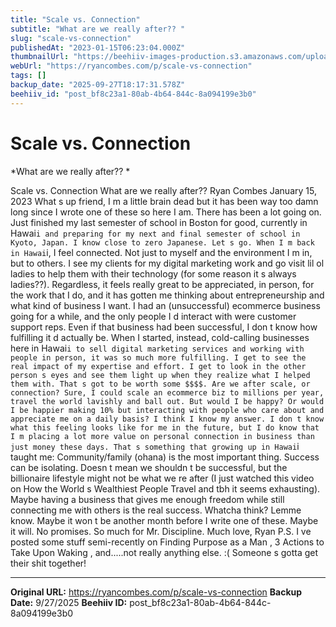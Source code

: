```yaml
---
title: "Scale vs. Connection"
subtitle: "What are we really after?? "
slug: "scale-vs-connection"
publishedAt: "2023-01-15T06:23:04.000Z"
thumbnailUrl: "https://beehiiv-images-production.s3.amazonaws.com/uploads/asset/file/c92a2972-c731-402c-bf8c-dcbfbbf04645/markus-winkler-kXjBMw_wHx8-unsplash.jpg?t=1678703614"
webUrl: "https://ryancombes.com/p/scale-vs-connection"
tags: []
backup_date: "2025-09-27T18:17:31.578Z"
beehiiv_id: "post_bf8c23a1-80ab-4b64-844c-8a094199e3b0"
---
```


# Scale vs. Connection

*What are we really after?? *



Scale vs. Connection What are we really after?? Ryan Combes January 15, 2023 What s up friend, I m a little brain dead but it has been way too damn long since I wrote one of these so here I am. There has been a lot going on. Just finished my last semester of school in Boston for good, currently in Hawai`i and preparing for my next and final semester of school in Kyoto, Japan. I know close to zero Japanese. Let s go. When I m back in Hawai`i, I feel connected. Not just to myself and the environment I m in, but to others. I see my clients for my digital marketing work and go visit lil ol ladies to help them with their technology (for some reason it s always ladies??). Regardless, it feels really great to be appreciated, in person, for the work that I do, and it has gotten me thinking about entrepreneurship and what kind of business I want. I had an (unsuccessful) ecommerce business going for a while, and the only people I d interact with were customer support reps. Even if that business had been successful, I don t know how fulfilling it d actually be. When I started, instead, cold-calling businesses here in Hawai`i to sell digital marketing services and working with people in person, it was so much more fulfilling. I get to see the real impact of my expertise and effort. I get to look in the other person s eyes and see them light up when they realize what I helped them with. That s got to be worth some $$$$. Are we after scale, or connection? Sure, I could scale an ecommerce biz to millions per year, travel the world lavishly and ball out. But would I be happy? Or would I be happier making 10% but interacting with people who care about and appreciate me on a daily basis? I think I know my answer. I don t know what this feeling looks like for me in the future, but I do know that I m placing a lot more value on personal connection in business than just money these days. That s something that growing up in Hawai`i taught me: Community/family (ohana) is the most important thing. Success can be isolating. Doesn t mean we shouldn t be successful, but the billionaire lifestyle might not be what we re after (I just watched this video on How the World s Wealthiest People Travel and tbh it seems exhausting). Maybe having a business that gives me enough freedom while still connecting me with others is the real success. Whatcha think? Lemme know. Maybe it won t be another month before I write one of these. Maybe it will. No promises. So much for Mr. Discipline. Much love, Ryan P.S. I ve posted some stuff semi-recently on Finding Purpose as a Man , 3 Actions to Take Upon Waking , and.....not really anything else. :( Someone s gotta get their shit together!

---

**Original URL:** https://ryancombes.com/p/scale-vs-connection
**Backup Date:** 9/27/2025
**Beehiiv ID:** post_bf8c23a1-80ab-4b64-844c-8a094199e3b0
